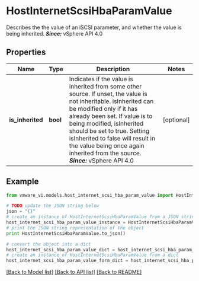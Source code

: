 # HostInternetScsiHbaParamValue

Describes the the value of an iSCSI parameter, and whether the value is being inherited.  ***Since:*** vSphere API 4.0 

## Properties
Name | Type | Description | Notes
------------ | ------------- | ------------- | -------------
**is_inherited** | **bool** | Indicates if the value is inherited from some other source.  If unset, the value is not inheritable. isInherited can be modified only if it has already been set. If value is to being modified, isInherited should be set to true. Setting isInherited to false will result in the value being once again inherited from the source.  ***Since:*** vSphere API 4.0  | [optional] 

## Example

```python
from vmware_vi.models.host_internet_scsi_hba_param_value import HostInternetScsiHbaParamValue

# TODO update the JSON string below
json = "{}"
# create an instance of HostInternetScsiHbaParamValue from a JSON string
host_internet_scsi_hba_param_value_instance = HostInternetScsiHbaParamValue.from_json(json)
# print the JSON string representation of the object
print HostInternetScsiHbaParamValue.to_json()

# convert the object into a dict
host_internet_scsi_hba_param_value_dict = host_internet_scsi_hba_param_value_instance.to_dict()
# create an instance of HostInternetScsiHbaParamValue from a dict
host_internet_scsi_hba_param_value_form_dict = host_internet_scsi_hba_param_value.from_dict(host_internet_scsi_hba_param_value_dict)
```
[[Back to Model list]](../README.md#documentation-for-models) [[Back to API list]](../README.md#documentation-for-api-endpoints) [[Back to README]](../README.md)


